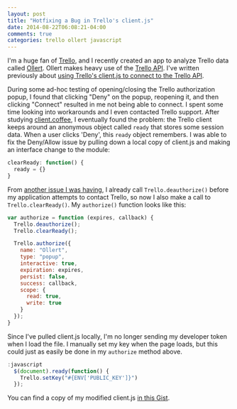 ```yaml
---
layout: post
title: "Hotfixing a Bug in Trello's client.js"
date: 2014-08-22T06:08:21-04:00
comments: true
categories: trello ollert javascript
---
```


I'm a huge fan of [Trello](https://trello.com), and I recently created an app to analyze Trello data called [Ollert](https://ollertapp.com). Ollert makes heavy use of the [Trello API](http://trello.com/docs). I've written previously about [using Trello's client.js to connect to the Trello API](/blog/2014/03/18/connecting-to-the-trello-api/).

During some ad-hoc testing of opening/closing the Trello authorization popup, I found that clicking "Deny" on the popup, reopening it, and then clicking "Connect" resulted in me not being able to connect. I spent some time looking into workarounds and I even contacted Trello support. After studying [client.coffee](https://trello.com/1/client.coffee), I eventually found the problem: the Trello client keeps around an anonymous object called `ready` that stores some session data. When a user clicks 'Deny', this `ready` object remembers. I was able to fix the Deny/Allow issue by pulling down a local copy of client.js and making an interface change to the module:

``` javascript client.js
clearReady: function() {
  ready = {}
}
```

From [another issue I was having](/blog/2014/07/07/deauthorizing-token-with-the-trello-client/), I already call `Trello.deauthorize()` before my application attempts to contact Trello, so now I also make a call to `Trello.clearReady()`. My `authorize()` function looks like this:

``` javascript trello-controller.js
var authorize = function (expires, callback) {
  Trello.deauthorize();
  Trello.clearReady();

  Trello.authorize({
    name: "Ollert",
    type: "popup",
    interactive: true,
    expiration: expires,
    persist: false,
    success: callback,
    scope: {
      read: true,
      write: true
    }
  });
}
```

Since I've pulled client.js locally, I'm no longer sending my developer token when I load the file. I manually set my key when the page loads, but this could just as easily be done in my `authorize` method above.

``` javascript layout.haml
:javascript
  $(document).ready(function() {
    Trello.setKey("#{ENV['PUBLIC_KEY']}")
  });
```

You can find a copy of my modified client.js [in this Gist](https://gist.github.com/larryprice/1e67ddcd53c686fbc1de).
